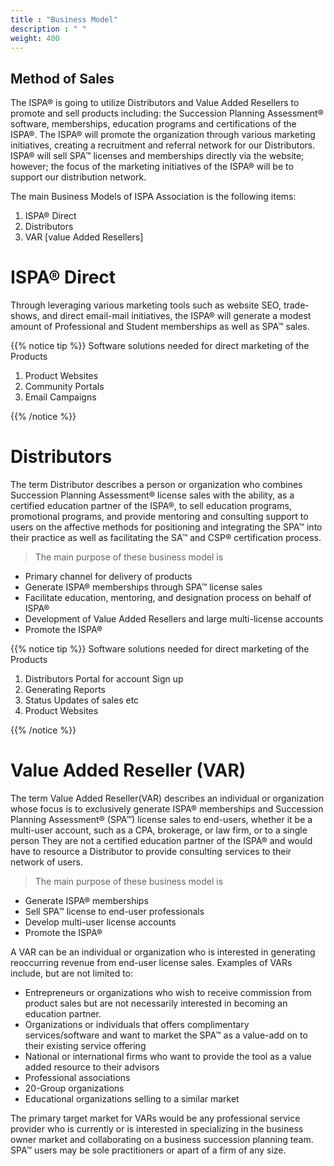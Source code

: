 ```yaml
---
title : "Business Model"
description : " "
weight: 400
---
```



## Method of Sales ##

The ISPA® is going to utilize Distributors and Value Added Resellers to promote and sell products including: the Succession Planning Assessment® software, memberships, education programs and certifications of the ISPA®.  The ISPA® will promote the organization through various marketing initiatives, creating a recruitment and referral network for our Distributors.  ISPA® will sell SPA™ licenses and memberships directly via the website; however; the focus of  the marketing initiatives of the ISPA® will be to support our distribution network.


The main Business Models of ISPA Association is the following items: 

1. ISPA® Direct
2. Distributors
3. VAR [value Added Resellers]

# ISPA® Direct #

Through leveraging various marketing tools such as website SEO, trade-shows, and direct email-mail initiatives, the ISPA® will generate a modest amount of Professional and Student memberships as well as SPA™ sales.


{{% notice tip %}}
Software solutions needed for direct marketing of the Products

1. Product Websites
2. Community Portals 
3. Email Campaigns 

{{% /notice %}}



# Distributors #

The term Distributor describes a person or organization who combines Succession Planning Assessment® license sales with the ability,  as a certified education partner of the ISPA®, to sell education programs, promotional programs, and  provide mentoring and consulting support to users on the affective methods for positioning and integrating the SPA™ into their practice as well as facilitating the SA™ and CSP® certification process.

> The main purpose of these business model is

* Primary channel for delivery of products
* Generate ISPA® memberships through SPA™ license sales
* Facilitate education, mentoring, and designation process on behalf of ISPA®
* Development of Value Added Resellers and large multi-license accounts
* Promote the ISPA®

{{% notice tip %}}
Software solutions needed for direct marketing of the Products

1. Distributors Portal for account Sign up
2. Generating Reports 
3. Status Updates of sales etc 
4. Product Websites

{{% /notice %}}

# Value Added Reseller (VAR) #

The term Value Added Reseller(VAR) describes an individual or organization whose focus is to exclusively generate ISPA® memberships and Succession Planning Assessment® (SPA™) license sales to end-users, whether it be a multi-user account, such as a CPA, brokerage, or law firm, or to a single person They are not  a certified education partner of the ISPA® and would have to resource a Distributor to provide consulting services to their network of users. 

> The main purpose of these business model is 

* Generate ISPA® memberships
* Sell SPA™ license to end-user professionals
* Develop multi-user license accounts
* Promote the ISPA®

A VAR can be an individual or organization who is interested in generating reoccurring revenue from end-user license sales.  Examples of VARs include, but are not limited to:

* Entrepreneurs or organizations who wish to receive commission from product sales but are not necessarily interested in becoming an education partner.
* Organizations or individuals that offers complimentary services/software and want to market the SPA™ as a value-add on to their existing service offering  
* National or international firms who want to provide the tool as a value added resource to their advisors
* Professional associations
* 20-Group organizations
* Educational organizations selling to a similar market

The primary target market for VARs would be any professional service provider who is currently or is interested in specializing in the business owner market and collaborating on a business succession planning team.  SPA™ users may be sole practitioners or apart of a firm of any size.



